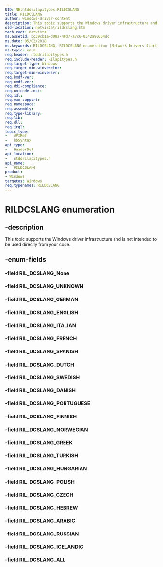 ```yaml
---
UID: NE:ntddrilapitypes.RILDCSLANG
title: RILDCSLANG
author: windows-driver-content
description: This topic supports the Windows driver infrastructure and is not intended to be used directly from your code.
old-location: netvista\rildcslang.htm
tech.root: netvista
ms.assetid: bc39cb1a-d08a-40d7-a7c6-0342a90654dc
ms.date: 05/02/2018
ms.keywords: RILDCSLANG, RILDCSLANG enumeration [Network Drivers Starting with Windows Vista], RIL_DCSLANG_ALL, RIL_DCSLANG_ARABIC, RIL_DCSLANG_CZECH, RIL_DCSLANG_DANISH, RIL_DCSLANG_DUTCH, RIL_DCSLANG_ENGLISH, RIL_DCSLANG_FINNISH, RIL_DCSLANG_FRENCH, RIL_DCSLANG_GERMAN, RIL_DCSLANG_GREEK, RIL_DCSLANG_HEBREW, RIL_DCSLANG_HUNGARIAN, RIL_DCSLANG_ICELANDIC, RIL_DCSLANG_ITALIAN, RIL_DCSLANG_NORWEGIAN, RIL_DCSLANG_POLISH, RIL_DCSLANG_PORTUGUESE, RIL_DCSLANG_RUSSIAN, RIL_DCSLANG_SPANISH, RIL_DCSLANG_SWEDISH, RIL_DCSLANG_TURKISH, RIL_DCSLANG_UNKNOWN, netvista.rildcslang, ntddrilapitypes/RILDCSLANG, ntddrilapitypes/RIL_DCSLANG_ALL, ntddrilapitypes/RIL_DCSLANG_ARABIC, ntddrilapitypes/RIL_DCSLANG_CZECH, ntddrilapitypes/RIL_DCSLANG_DANISH, ntddrilapitypes/RIL_DCSLANG_DUTCH, ntddrilapitypes/RIL_DCSLANG_ENGLISH, ntddrilapitypes/RIL_DCSLANG_FINNISH, ntddrilapitypes/RIL_DCSLANG_FRENCH, ntddrilapitypes/RIL_DCSLANG_GERMAN, ntddrilapitypes/RIL_DCSLANG_GREEK, ntddrilapitypes/RIL_DCSLANG_HEBREW, ntddrilapitypes/RIL_DCSLANG_HUNGARIAN, ntddrilapitypes/RIL_DCSLANG_ICELANDIC, ntddrilapitypes/RIL_DCSLANG_ITALIAN, ntddrilapitypes/RIL_DCSLANG_NORWEGIAN, ntddrilapitypes/RIL_DCSLANG_POLISH, ntddrilapitypes/RIL_DCSLANG_PORTUGUESE, ntddrilapitypes/RIL_DCSLANG_RUSSIAN, ntddrilapitypes/RIL_DCSLANG_SPANISH, ntddrilapitypes/RIL_DCSLANG_SWEDISH, ntddrilapitypes/RIL_DCSLANG_TURKISH, ntddrilapitypes/RIL_DCSLANG_UNKNOWN
ms.topic: enum
req.header: ntddrilapitypes.h
req.include-header: Rilapitypes.h
req.target-type: Windows
req.target-min-winverclnt: 
req.target-min-winversvr: 
req.kmdf-ver: 
req.umdf-ver: 
req.ddi-compliance: 
req.unicode-ansi: 
req.idl: 
req.max-support: 
req.namespace: 
req.assembly: 
req.type-library: 
req.lib: 
req.dll: 
req.irql: 
topic_type:
-	APIRef
-	kbSyntax
api_type:
-	HeaderDef
api_location:
-	ntddrilapitypes.h
api_name:
-	RILDCSLANG
product:
- Windows
targetos: Windows
req.typenames: RILDCSLANG
---
```


# RILDCSLANG enumeration


## -description


This topic supports the Windows driver infrastructure and is not intended to be used directly from your code.


## -enum-fields




### -field RIL_DCSLANG_None


### -field RIL_DCSLANG_UNKNOWN


### -field RIL_DCSLANG_GERMAN


### -field RIL_DCSLANG_ENGLISH


### -field RIL_DCSLANG_ITALIAN


### -field RIL_DCSLANG_FRENCH


### -field RIL_DCSLANG_SPANISH


### -field RIL_DCSLANG_DUTCH


### -field RIL_DCSLANG_SWEDISH


### -field RIL_DCSLANG_DANISH


### -field RIL_DCSLANG_PORTUGUESE


### -field RIL_DCSLANG_FINNISH


### -field RIL_DCSLANG_NORWEGIAN


### -field RIL_DCSLANG_GREEK


### -field RIL_DCSLANG_TURKISH


### -field RIL_DCSLANG_HUNGARIAN


### -field RIL_DCSLANG_POLISH


### -field RIL_DCSLANG_CZECH


### -field RIL_DCSLANG_HEBREW


### -field RIL_DCSLANG_ARABIC


### -field RIL_DCSLANG_RUSSIAN


### -field RIL_DCSLANG_ICELANDIC


### -field RIL_DCSLANG_ALL


